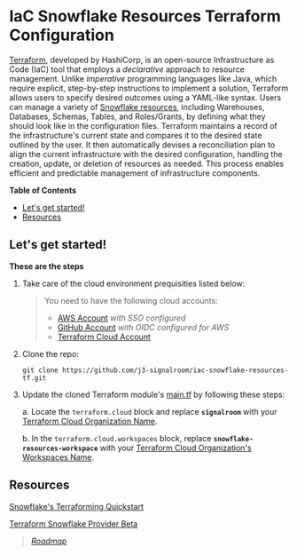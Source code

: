 # IaC Snowflake Resources Terraform Configuration
[Terraform](https://terraform.io), developed by HashiCorp, is an open-source Infrastructure as Code (IaC) tool that employs a *declarative* approach to resource management.  Unlike *imperative* programming languages like Java, which require explicit, step-by-step instructions to implement a solution, Terraform allows users to specify desired outcomes using a YAML-like syntax. Users can manage a variety of [Snowflake resources](https://registry.terraform.io/providers/Snowflake-Labs/snowflake/latest), including Warehouses, Databases, Schemas, Tables, and Roles/Grants, by defining what they should look like in the configuration files.  Terraform maintains a record of the infrastructure's current state and compares it to the desired state outlined by the user.  It then automatically devises a reconciliation plan to align the current infrastructure with the desired configuration, handling the creation, update, or deletion of resources as needed.  This process enables efficient and predictable management of infrastructure components.

**Table of Contents**

<!-- toc -->
+ [Let's get started!](#lets-get-started)
+ [Resources](#resources)
<!-- tocstop -->

## Let's get started!
**These are the steps**

1. Take care of the cloud environment prequisities listed below:
    > You need to have the following cloud accounts:
    > - [AWS Account](https://signin.aws.amazon.com/) *with SSO configured*
    > - [GitHub Account](https://github.com) *with OIDC configured for AWS*
    > - [Terraform Cloud Account](https://app.terraform.io/)

2. Clone the repo:
    ```shell
    git clone https://github.com/j3-signalroom/iac-snowflake-resources-tf.git
    ```

3. Update the cloned Terraform module's [main.tf](main.tf) by following these steps:

    a. Locate the `terraform.cloud` block and replace **`signalroom`** with your [Terraform Cloud Organization Name](https://developer.hashicorp.com/terraform/cloud-docs/users-teams-organizations/organizations).

    b. In the `terraform.cloud.workspaces` block, replace **`snowflake-resources-workspace`** with your [Terraform Cloud Organization's Workspaces Name](https://developer.hashicorp.com/terraform/cloud-docs/workspaces).

## Resources

[Snowflake's Terraforming Quickstart](https://quickstarts.snowflake.com/guide/terraforming_snowflake/index.html?index=..%2F..index#0)

[Terraform Snowflake Provider Beta](https://registry.terraform.io/providers/Snowflake-Labs/snowflake/latest/docs)
> *[Roadmap](https://github.com/Snowflake-Labs/terraform-provider-snowflake/blob/main/ROADMAP.md)*
